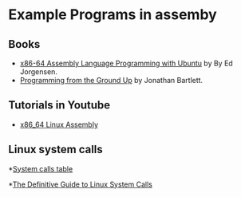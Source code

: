 # Example Programs in assemby

## Books
* [x86-64 Assembly Language Programming with Ubuntu](http://www.egr.unlv.edu/~ed/x86.html) by By Ed Jorgensen.
* [Programming from the Ground Up](https://download-mirror.savannah.gnu.org/releases/pgubook/ProgrammingGroundUp-1-0-booksize.pdf) by Jonathan Bartlett.

## Tutorials in Youtube

* [x86_64 Linux Assembly](https://www.youtube.com/watch?v=VQAKkuLL31g&list=PLetF-YjXm-sCH6FrTz4AQhfH6INDQvQSn)

## Linux system calls

*[System calls table](https://filippo.io/linux-syscall-table/)

*[The Definitive Guide to Linux System Calls](https://blog.packagecloud.io/the-definitive-guide-to-linux-system-calls/)
